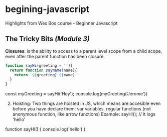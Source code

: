# begining-javascript
Highlights from Wes Bos course - Beginner Javascript



## **The Tricky Bits** *(Module 3)*

**Closures**: is the ability to access to a parent level scope from a child scope, even after the parent function has been closure.

```javascript
function sayHi(greeting = ''){
  return function sayName(name){
    return `${greeting} ${name}!`
  }
}
```

const myGreeting = sayHi('Hey');
console.log(myGreeting('Jerome'))


2.  Hoisting: Two things are hoisted in JS, which means are accesible even before you have declare them:
var variables.
regular functions (not anonymous function, like arrow functions)
Example:
sayHi(); // it logs 'hello'

function sayHI() {
   console.log('hello')
}
